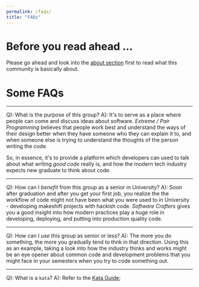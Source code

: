 ```yaml
---
permalink: /faqs/
title: "FAQs"
---
```


# Before you read ahead ...

Please go ahead and look into the [about section](/_pages/about.md) first to read what this community is basically about.

# Some FAQs

-----------

Q): What is the purpose of this group?
A): It's to serve as a place where people can come and discuss ideas about software. *Extreme / Pair Programming* believes that people work best and understand the ways of their design better when they have someone who they can explain it to, and when someone else is trying to understand the thoughts of the person writing the code.

So, in essence, it's to provide a platform which developers can used to talk about what writing *good code* really is, and how the modern tech industry expects new graduate to think about code.

-----------

Q): How can I *benefit* from this group as a senior in University?
A): Soon after graduation and after you get your first job, you realize the the workflow of code might not have been what you were used to in University - developing makeshift projects with hackish code. *Software Crafters* gives you a good insight into how modern practices play a huge role in developing, deploying, and putting into production quality code.

-----------

Q): How can I *use* this group as senior or less?
A): The more you do something, the more you gradually tend to thnk in that direction. Using this as an example, taking a look into how the industry thinks and works might be an eye opener about common code and development problems that you might face in your semesters when you try to code something out.

-----------

Q): What is a `kata`?
A): Refer to the [Kata Guide](/_posts/2020-05-26-kata-guide.md);

